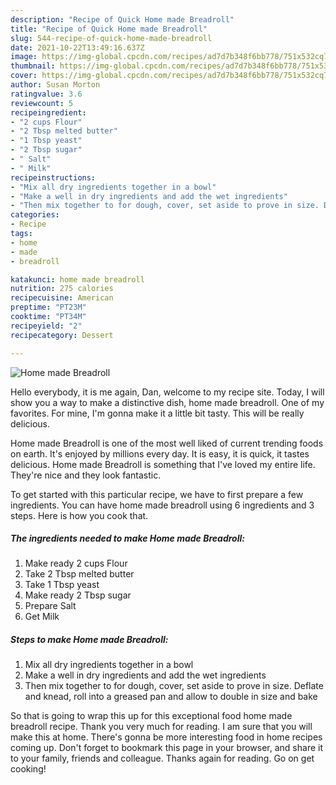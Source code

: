 ```yaml
---
description: "Recipe of Quick Home made Breadroll"
title: "Recipe of Quick Home made Breadroll"
slug: 544-recipe-of-quick-home-made-breadroll
date: 2021-10-22T13:49:16.637Z
image: https://img-global.cpcdn.com/recipes/ad7d7b348f6bb778/751x532cq70/home-made-breadroll-recipe-main-photo.jpg
thumbnail: https://img-global.cpcdn.com/recipes/ad7d7b348f6bb778/751x532cq70/home-made-breadroll-recipe-main-photo.jpg
cover: https://img-global.cpcdn.com/recipes/ad7d7b348f6bb778/751x532cq70/home-made-breadroll-recipe-main-photo.jpg
author: Susan Morton
ratingvalue: 3.6
reviewcount: 5
recipeingredient:
- "2 cups Flour"
- "2 Tbsp melted butter"
- "1 Tbsp yeast"
- "2 Tbsp sugar"
- " Salt"
- " Milk"
recipeinstructions:
- "Mix all dry ingredients together in a bowl"
- "Make a well in dry ingredients and add the wet ingredients"
- "Then mix together to for dough, cover, set aside to prove in size. Deflate and knead, roll into a greased pan and allow to double in size and bake"
categories:
- Recipe
tags:
- home
- made
- breadroll

katakunci: home made breadroll 
nutrition: 275 calories
recipecuisine: American
preptime: "PT23M"
cooktime: "PT34M"
recipeyield: "2"
recipecategory: Dessert

---
```



![Home made Breadroll](https://img-global.cpcdn.com/recipes/ad7d7b348f6bb778/751x532cq70/home-made-breadroll-recipe-main-photo.jpg)

Hello everybody, it is me again, Dan, welcome to my recipe site. Today, I will show you a way to make a distinctive dish, home made breadroll. One of my favorites. For mine, I'm gonna make it a little bit tasty. This will be really delicious.

Home made Breadroll is one of the most well liked of current trending foods on earth. It's enjoyed by millions every day. It is easy, it is quick, it tastes delicious. Home made Breadroll is something that I've loved my entire life. They're nice and they look fantastic.




To get started with this particular recipe, we have to first prepare a few ingredients. You can have home made breadroll using 6 ingredients and 3 steps. Here is how you cook that.

<!--inarticleads1-->

##### The ingredients needed to make Home made Breadroll:

1. Make ready 2 cups Flour
1. Take 2 Tbsp melted butter
1. Take 1 Tbsp yeast
1. Make ready 2 Tbsp sugar
1. Prepare  Salt
1. Get  Milk




<!--inarticleads2-->

##### Steps to make Home made Breadroll:

1. Mix all dry ingredients together in a bowl
1. Make a well in dry ingredients and add the wet ingredients
1. Then mix together to for dough, cover, set aside to prove in size. Deflate and knead, roll into a greased pan and allow to double in size and bake




So that is going to wrap this up for this exceptional food home made breadroll recipe. Thank you very much for reading. I am sure that you will make this at home. There's gonna be more interesting food in home recipes coming up. Don't forget to bookmark this page in your browser, and share it to your family, friends and colleague. Thanks again for reading. Go on get cooking!
